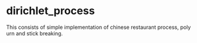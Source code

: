 # dirichlet_process
This consists of simple implementation of chinese restaurant process, poly urn and stick breaking.
